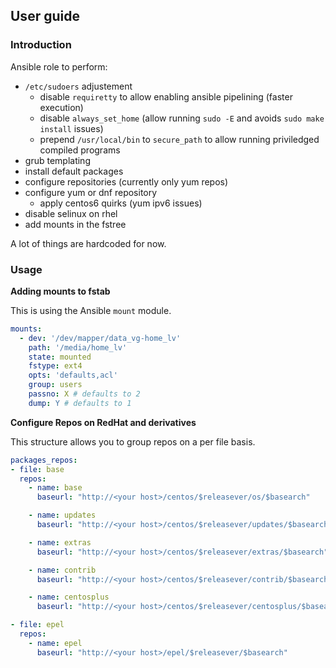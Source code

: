 ## User guide

### Introduction

Ansible role to perform:

- `/etc/sudoers` adjustement
  - disable `requiretty` to allow enabling ansible pipelining (faster execution)
  - disable `always_set_home` (allow running `sudo -E` and avoids `sudo make install` issues)
  - prepend `/usr/local/bin` to `secure_path` to allow running priviledged compiled programs
- grub templating
- install default packages
- configure repositories (currently only yum repos)
- configure yum or dnf repository
  - apply centos6 quirks (yum ipv6 issues)
- disable selinux on rhel
- add mounts in the fstree

A lot of things are hardcoded for now.

### Usage

**Adding mounts to fstab**

This is using the Ansible `mount` module.

```yaml
mounts:
  - dev: '/dev/mapper/data_vg-home_lv'
    path: '/media/home_lv'
    state: mounted
    fstype: ext4
    opts: 'defaults,acl'
    group: users
    passno: X # defaults to 2
    dump: Y # defaults to 1
```

**Configure Repos on RedHat and derivatives**

This structure allows you to group repos on a per file basis.

```yaml
packages_repos:
- file: base
  repos:
    - name: base
      baseurl: "http://<your host>/centos/$releasever/os/$basearch"

    - name: updates
      baseurl: "http://<your host>/centos/$releasever/updates/$basearch"

    - name: extras
      baseurl: "http://<your host>/centos/$releasever/extras/$basearch"

    - name: contrib
      baseurl: "http://<your host>/centos/$releasever/contrib/$basearch"

    - name: centosplus
      baseurl: "http://<your host>/centos/$releasever/centosplus/$basearch"

- file: epel
  repos:
    - name: epel
      baseurl: "http://<your host>/epel/$releasever/$basearch"
```
